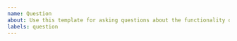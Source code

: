 ```yaml
---
name: Question
about: Use this template for asking questions about the functionality of DD4hep
labels: question
---
```

